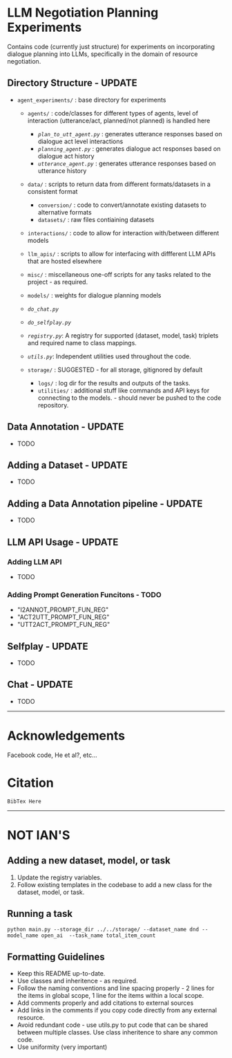 # LLM Negotiation Planning Experiments
Contains code (currently just structure) for experiments on incorporating dialogue planning into LLMs, specifically in the domain of resource negotiation.

## Directory Structure - UPDATE

- `agent_experiments/` : base directory for experiments
    - `agents/` : code/classes for different types of agents, level of interaction (utterance/act, planned/not planned) is handled here
        - *`plan_to_utt_agent.py`* : generates utterance responses based on dialogue act level interactions
        - *`planning_agent.py`* : generates dialogue act responses based on dialogue act history
        - *`utterance_agent.py`* : generates utterance responses based on utterance history
    - `data/` : scripts to return data from different formats/datasets in a consistent format
        - `conversion/` : code to convert/annotate existing datasets to alternative formats
        - `datasets/` : raw files contiaining datasets
    - `interactions/` : code to allow for interaction with/between different models
    - `llm_apis/` : scripts to allow for interfacing with diffferent LLM APIs that are hosted elsewhere
    - `misc/` : miscellaneous one-off scripts for any tasks related to the project - as required.
    - `models/` : weights for dialogue planning models
    - *`do_chat.py`*
    - *`do_selfplay.py`*
    - *`registry.py`*: A registry for supported (dataset, model, task) triplets and required name to class mappings.
    - *`utils.py`*: Independent utilities used throughout the code.

    - `storage/` : SUGGESTED - for all storage, gitignored by default
        - `logs/` : log dir for the results and outputs of the tasks.
        - `utilities/` : additional stuff like commands and API keys for connecting to the models. - should never be pushed to the code repository.

## Data Annotation - UPDATE

- TODO

## Adding a Dataset - UPDATE

- TODO

## Adding a Data Annotation pipeline - UPDATE

- TODO

## LLM API Usage - UPDATE

### Adding LLM API

- TODO

### Adding Prompt Generation Funcitons - TODO

- "I2ANNOT_PROMPT_FUN_REG"
- "ACT2UTT_PROMPT_FUN_REG"
- "UTT2ACT_PROMPT_FUN_REG"

## Selfplay - UPDATE

- TODO

## Chat - UPDATE

- TODO

***

# Acknowledgements

Facebook code, He et al?, etc...

# Citation

`BibTex Here`

***

# NOT IAN'S

## Adding a new dataset, model, or task

1. Update the registry variables.
2. Follow existing templates in the codebase to add a new class for the dataset, model, or task.

## Running a task

```python main.py --storage_dir ../../storage/ --dataset_name dnd --model_name open_ai  --task_name total_item_count```

## Formatting Guidelines

- Keep this README up-to-date.
- Use classes and inheritence - as required.
- Follow the naming conventions and line spacing properly - 2 lines for the items in global scope, 1 line for the items within a local scope.
- Add comments properly and add citations to external sources
- Add links in the comments if you copy code directly from any external resource.
- Avoid redundant code - use utils.py to put code that can be shared between multiple classes. Use class inheritence to share any common code.
- Use uniformity (very important)
